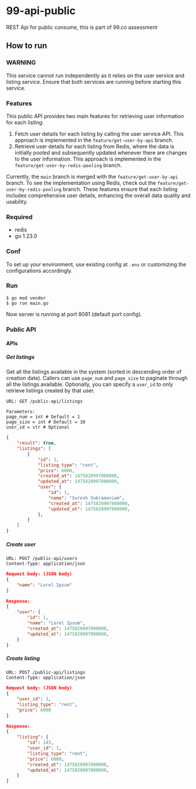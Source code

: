 # 99-api-public
REST Api for public consume, this is part of 99.co assessment

## How to run

### WARNING
This service cannot run independently as it relies on the user service and listing service. Ensure that both services are running before starting this service.

### Features
This public API provides two main features for retrieving user information for each listing:
1. Fetch user details for each listing by calling the user service API.
   This approach is implemented in the `feature/get-user-by-api` branch.
2. Retrieve user details for each listing from Redis, where the data is initially pooled and subsequently updated whenever there are changes to the user information.
   This approach is implemented in the `feature/get-user-by-redis-pooling` branch.

Currently, the `main` branch is merged with the `feature/get-user-by-api` branch. To see the implementation using Redis, check out the `feature/get-user-by-redis-pooling` branch.
These features ensure that each listing includes comprehensive user details, enhancing the overall data quality and usability.


### Required

- redis
- go 1.23.0

### Conf

To set up your environment, use existing config at `.env` or customizing the configurations accordingly.

### Run
```
$ go mod vendor 
$ go run main.go 
```
Now server is running at port 8081 (default port config).

### Public API
#### APIs
##### Get listings
Get all the listings available in the system (sorted in descending order of creation date). Callers can use `page_num` and `page_size` to paginate through all the listings available. Optionally, you can specify a `user_id` to only retrieve listings created by that user.

```
URL: GET /public-api/listings

Parameters:
page_num = int # Default = 1
page_size = int # Default = 10
user_id = str # Optional
```
```json
{
    "result": true,
    "listings": [
        {
            "id": 1,
            "listing_type": "rent",
            "price": 6000,
            "created_at": 1475820997000000,
            "updated_at": 1475820997000000,
            "user": {
                "id": 1,
                "name": "Suresh Subramaniam",
                "created_at": 1475820997000000,
                "updated_at": 1475820997000000,
            },
        }
    ]
}

```

##### Create user
```
URL: POST /public-api/users
Content-Type: application/json
```
```json
Request body: (JSON body)
{
    "name": "Lorel Ipsum"
}
```
```json
Response:
{
    "user": {
        "id": 1,
        "name": "Lorel Ipsum",
        "created_at": 1475820997000000,
        "updated_at": 1475820997000000,
    }
}
```

##### Create listing
```
URL: POST /public-api/listings
Content-Type: application/json
```
```json
Request body: (JSON body)
{
    "user_id": 1,
    "listing_type": "rent",
    "price": 6000
}
```
```json
Response:
{
    "listing": {
        "id": 143,
        "user_id": 1,
        "listing_type": "rent",
        "price": 6000,
        "created_at": 1475820997000000,
        "updated_at": 1475820997000000,
    }
}
```